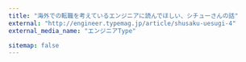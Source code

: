 ```yaml
---
title: "海外での転職を考えているエンジニアに読んでほしい、シチューさんの話"
external: "http://engineer.typemag.jp/article/shusaku-uesugi-4"
external_media_name: "エンジニアType"

sitemap: false
---
```

